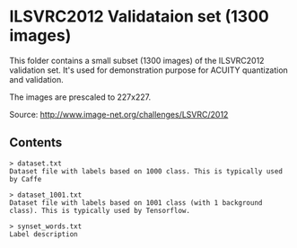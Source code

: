 # ILSVRC2012 Validataion set (1300 images)

This folder contains a small subset (1300 images) of the ILSVRC2012 validation set.
It's used for demonstration purpose for ACUITY quantization and validation.

The images are prescaled to 227x227.

Source: http://www.image-net.org/challenges/LSVRC/2012

## Contents
    > dataset.txt 
    Dataset file with labels based on 1000 class. This is typically used by Caffe

    > dataset_1001.txt
    Dataset file with labels based on 1001 class (with 1 background class). This is typically used by Tensorflow.

    > synset_words.txt
    Label description
